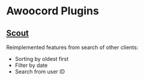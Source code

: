 # Awoocord Plugins

## [Scout](https://github.com/LavaDesu/Awoocord/raw/builds/Scout.zip )

Reimplemented features from search of other clients:
- Sorting by oldest first
- Filter by date
- Search from user ID

